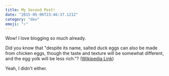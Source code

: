 ```yaml
---
title: My Second Post!
date: "2015-05-06T23:46:37.121Z"
category: "dev"
emoji: "✌"
---
```


Wow! I love blogging so much already.

Did you know that "despite its name, salted duck eggs can also be made from
chicken eggs, though the taste and texture will be somewhat different, and the
egg yolk will be less rich."?
([Wikipedia Link](http://en.wikipedia.org/wiki/Salted_duck_egg))

Yeah, I didn't either.
